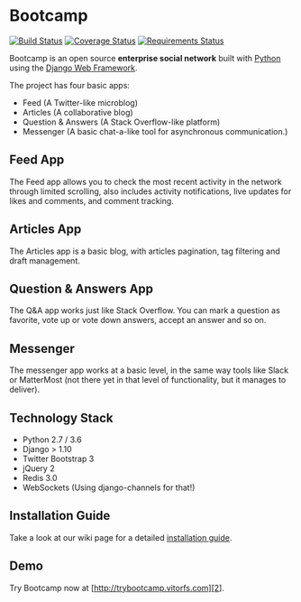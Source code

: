 # Bootcamp

[![Build Status](https://travis-ci.org/vitorfs/bootcamp.svg?branch=master)](https://travis-ci.org/vitorfs/bootcamp) [![Coverage Status](https://coveralls.io/repos/github/vitorfs/bootcamp/badge.svg?branch=master)](https://coveralls.io/github/vitorfs/bootcamp?branch=master) [![Requirements Status](https://requires.io/github/vitorfs/bootcamp/requirements.svg?branch=master)](https://requires.io/github/vitorfs/bootcamp/requirements/?branch=master)

Bootcamp is an open source **enterprise social network** built with [Python][0] using the [Django Web Framework][1].

The project has four basic apps:

* Feed (A Twitter-like microblog)
* Articles (A collaborative blog)
* Question & Answers (A Stack Overflow-like platform)
* Messenger (A basic chat-a-like tool for asynchronous communication.)

## Feed App

The Feed app allows you to check the most recent activity in the network through limited scrolling, also includes activity notifications, live updates for likes and comments, and comment tracking.

## Articles App

The Articles app is a basic blog, with articles pagination, tag filtering and draft management.

## Question & Answers App

The Q&A app works just like Stack Overflow. You can mark a question as favorite, vote up or vote down answers, accept an answer and so on.

## Messenger

The messenger app works at a basic level, in the same way tools like Slack or MatterMost (not there yet in that level of functionality, but it manages to deliver).

## Technology Stack

* Python 2.7 / 3.6
* Django > 1.10
* Twitter Bootstrap 3
* jQuery 2
* Redis 3.0
* WebSockets (Using django-channels for that!)

## Installation Guide

Take a look at our wiki page for a detailed [installation guide][3].

## Demo

Try Bootcamp now at [http://trybootcamp.vitorfs.com][2].

[0]: https://www.python.org/
[1]: https://www.djangoproject.com/
[2]: http://trybootcamp.vitorfs.com/
[3]: https://github.com/vitorfs/bootcamp/wiki/Installing-and-Running-Bootcamp
